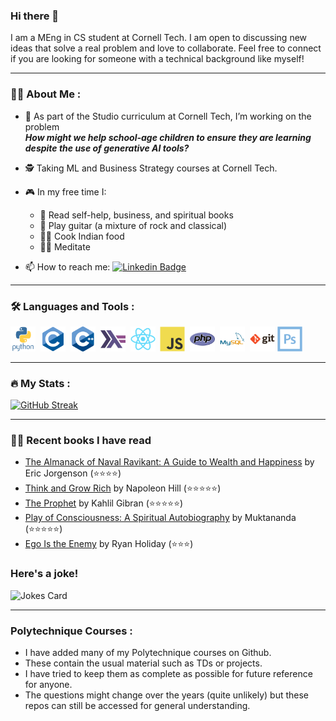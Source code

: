 ### Hi there 👋

I am a MEng in CS student at Cornell Tech. I am open to discussing new ideas that solve a real problem and love to collaborate. Feel free to connect if you are looking for someone with a technical background like myself!

---

### :man_technologist: About Me :
- :telescope: As part of the Studio curriculum at Cornell Tech, I’m working on the problem<br>_**How might we help school-age children to ensure they are learning despite the use of generative AI tools?**_

- :detective: Taking ML and Business Strategy courses at Cornell Tech.

- :video_game: In my free time I:
  -  :notebook_with_decorative_cover: Read self-help, business, and spiritual books
  -  :guitar: Play guitar (a mixture of rock and classical)
  -  :man_cook: Cook Indian food
  -  :lotus_position_man: Meditate
<!-- COMMENT 
  -  :chart_with_upwards_trend: Invest in stocks
-->

- :mailbox: How to reach me: [![Linkedin Badge](https://img.shields.io/badge/-blue?style=flat&logo=Linkedin&logoColor=white)](https://www.linkedin.com/in/vrushank2001/)

<!-- COMMENT 
- ⚡ Fun fact -> I am crazy about The Himalayas!! :mountain:
-->

---

### :hammer_and_wrench: Languages and Tools :

<div>
  <img src="https://github.com/devicons/devicon/blob/master/icons/python/python-original-wordmark.svg" title="python" alt="python" width="40" height="40"/>&nbsp;
  <img src="https://github.com/devicons/devicon/blob/master/icons/c/c-original.svg" title="C" alt="C" width="40" height="40"/>&nbsp;
  <img src="https://github.com/devicons/devicon/blob/master/icons/cplusplus/cplusplus-original.svg" title="C++" alt="C++" width="40" height="40"/>&nbsp;
  <img src="https://github.com/devicons/devicon/blob/master/icons/haskell/haskell-original.svg" title="Haskell" alt="Haskell" width="40" height="40"/>&nbsp;
  <img src="https://github.com/devicons/devicon/blob/master/icons/react/react-original.svg" title="React" alt="React" width="40" height="40"/>&nbsp;
  <img src="https://github.com/devicons/devicon/blob/master/icons/javascript/javascript-original.svg" title="JS" alt="JS" width="40" height="40"/>&nbsp;
  <img src="https://github.com/devicons/devicon/blob/master/icons/php/php-original.svg" title="PHP" alt="PHP" width="40" height="40"/>&nbsp;
  <img src="https://github.com/devicons/devicon/blob/master/icons/mysql/mysql-original-wordmark.svg" title="MySQL"  alt="MySQL" width="40" height="40"/>&nbsp;
  <img src="https://github.com/devicons/devicon/blob/master/icons/git/git-original-wordmark.svg" title="Git" alt="Git" width="40" height="40"/>  
  <img src="https://github.com/devicons/devicon/blob/master/icons/photoshop/photoshop-line.svg" title="photoshop" alt="photoshop" width="40" height="40"/>&nbsp;
</div>

---
### :fire: My Stats :

[![GitHub Streak](http://github-readme-streak-stats.herokuapp.com?user=vrushank-agrawal&theme=dark&hide_border=true&date_format=M%20j%5B%2C%20Y%5D)](https://git.io/streak-stats)

<!-- COMMENT 

![GitHub stats](https://github-readme-stats.vercel.app/api?username=vrushank-agrawal&count_private=true&theme=dark&show_icons=true)

-->

---

### :man_scientist: Recent books I have read
<!-- GOODREADS-LIST:START -->
- [The Almanack of Naval Ravikant: A Guide to Wealth and Happiness](https://www.goodreads.com/review/show/5285745578?utm_medium=api&utm_source=rss) by Eric Jorgenson (⭐⭐⭐⭐)
- [Think and Grow Rich](https://www.goodreads.com/review/show/4674623812?utm_medium=api&utm_source=rss) by Napoleon Hill (⭐⭐⭐⭐⭐)
- [The Prophet](https://www.goodreads.com/review/show/5505444679?utm_medium=api&utm_source=rss) by Kahlil Gibran (⭐⭐⭐⭐⭐)
- [Play of Consciousness: A Spiritual Autobiography](https://www.goodreads.com/review/show/2958003453?utm_medium=api&utm_source=rss) by Muktananda (⭐⭐⭐⭐⭐)
- [Ego Is the Enemy](https://www.goodreads.com/review/show/5285760774?utm_medium=api&utm_source=rss) by Ryan Holiday (⭐⭐⭐)
<!-- GOODREADS-LIST:END -->

<!-- COMMENT
- 👯 I’m looking to collaborate on ...
- 🤔 I’m looking for help with ...
- 💬 Ask me about ...

-->

### Here's a joke!
![Jokes Card](https://readme-jokes.vercel.app/api?theme=gotham)


---
### Polytechnique Courses :

- I have added many of my Polytechnique courses on Github. 
- These contain the usual material such as TDs or projects. 
- I have tried to keep them as complete as possible for future reference for anyone.
- The questions might change over the years (quite unlikely) but these repos can still be accessed for general understanding.

